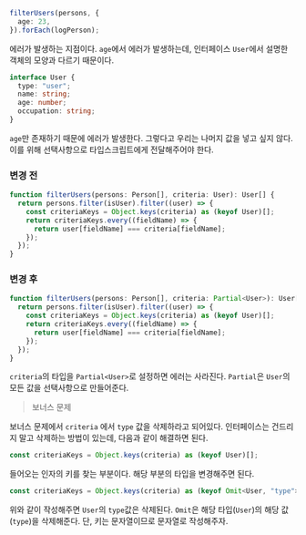 ```ts
filterUsers(persons, {
  age: 23,
}).forEach(logPerson);
```

에러가 발생하는 지점이다. `age`에서 에러가 발생하는데, 인터페이스 `User`에서 설명한 객체의 모양과 다르기 때문이다.

```ts
interface User {
  type: "user";
  name: string;
  age: number;
  occupation: string;
}
```

`age`만 존재하기 때문에 에러가 발생한다. 그렇다고 우리는 나머지 값을 넣고 싶지 않다. 이를 위해 선택사항으로 타입스크립트에게 전달해주어야 한다.

### 변경 전

```ts
function filterUsers(persons: Person[], criteria: User): User[] {
  return persons.filter(isUser).filter((user) => {
    const criteriaKeys = Object.keys(criteria) as (keyof User)[];
    return criteriaKeys.every((fieldName) => {
      return user[fieldName] === criteria[fieldName];
    });
  });
}
```

### 변경 후

```ts
function filterUsers(persons: Person[], criteria: Partial<User>): User[] {
  return persons.filter(isUser).filter((user) => {
    const criteriaKeys = Object.keys(criteria) as (keyof User)[];
    return criteriaKeys.every((fieldName) => {
      return user[fieldName] === criteria[fieldName];
    });
  });
}
```

`criteria`의 타입을 `Partial<User>`로 설정하면 에러는 사라진다. `Partial`은 `User`의 모든 값을 선택사항으로 만들어준다.

> 보너스 문제

보너스 문제에서 `criteria` 에서 `type` 값을 삭제하라고 되어있다. 인터페이스는 건드리지 말고 삭제하는 방법이 있는데, 다음과 같이 해결하면 된다.

```ts
const criteriaKeys = Object.keys(criteria) as (keyof User)[];
```

들어오는 인자의 키를 찾는 부분이다. 해당 부분의 타입을 변경해주면 된다.

```ts
const criteriaKeys = Object.keys(criteria) as (keyof Omit<User, "type">)[];
```

위와 같이 작성해주면 `User`의 `type`값은 삭제된다. `Omit`은 해당 타입(`User`)의 해당 값(`type`)을 삭제해준다. 단, 키는 문자열이므로 문자열로 작성해주자.
